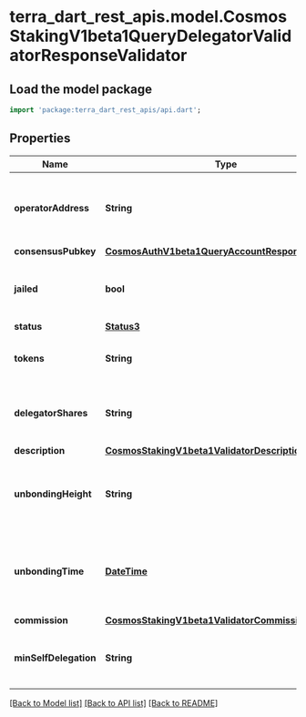 # terra_dart_rest_apis.model.CosmosStakingV1beta1QueryDelegatorValidatorResponseValidator

## Load the model package
```dart
import 'package:terra_dart_rest_apis/api.dart';
```

## Properties
Name | Type | Description | Notes
------------ | ------------- | ------------- | -------------
**operatorAddress** | **String** | operator_address defines the address of the validator's operator; bech encoded in JSON. | [optional] 
**consensusPubkey** | [**CosmosAuthV1beta1QueryAccountResponseAccount**](CosmosAuthV1beta1QueryAccountResponseAccount.md) |  | [optional] 
**jailed** | **bool** | jailed defined whether the validator has been jailed from bonded status or not. | [optional] 
**status** | [**Status3**](Status3.md) |  | [optional] 
**tokens** | **String** | tokens define the delegated tokens (incl. self-delegation). | [optional] 
**delegatorShares** | **String** | delegator_shares defines total shares issued to a validator's delegators. | [optional] 
**description** | [**CosmosStakingV1beta1ValidatorDescription**](CosmosStakingV1beta1ValidatorDescription.md) |  | [optional] 
**unbondingHeight** | **String** | unbonding_height defines, if unbonding, the height at which this validator has begun unbonding. | [optional] 
**unbondingTime** | [**DateTime**](DateTime.md) | unbonding_time defines, if unbonding, the min time for the validator to complete unbonding. | [optional] 
**commission** | [**CosmosStakingV1beta1ValidatorCommission**](CosmosStakingV1beta1ValidatorCommission.md) |  | [optional] 
**minSelfDelegation** | **String** | min_self_delegation is the validator's self declared minimum self delegation. | [optional] 

[[Back to Model list]](../README.md#documentation-for-models) [[Back to API list]](../README.md#documentation-for-api-endpoints) [[Back to README]](../README.md)


